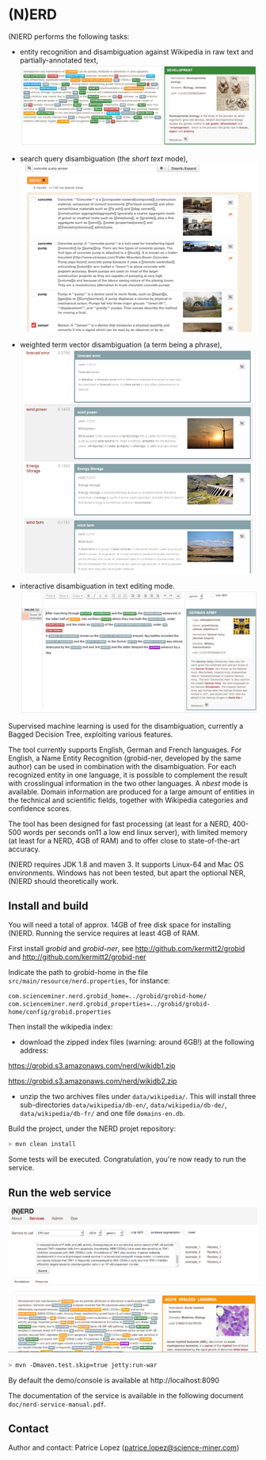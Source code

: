 # (N)ERD

(N)ERD performs the following tasks:

* entity recognition and disambiguation against Wikipedia in raw text and partially-annotated text,
![(N)ERD](doc/images/screen2.png)

* search query disambiguation (the _short text_ mode),
![Search query disambiguation](doc/images/screen3.png)

* weighted term vector disambiguation (a term being a phrase),
![Search query disambiguation](doc/images/screen4.png)

* interactive disambiguation in text editing mode.  
![Editor with real time disambiguation](doc/images/screen6.png)

Supervised machine learning is used for the disambiguation, currently a Bagged Decision Tree, exploiting various features.  

The tool currently supports English, German and French languages. For English, a Name Entity Recognition (grobid-ner, developed by the same author) can be used in combination with the disambiguation. For each recognized entity in one language, it is possible to complement the result with crosslingual information in the two other languages. A _nbest_ mode is available. Domain information are produced for a large amount of entities in the technical and scientific fields, together with Wikipedia categories and confidence scores. 

The tool has been designed for fast processing (at least for a NERD, 400-500 words per seconds on11 a low end linux server), with limited memory (at least for a NERD, 4GB of RAM) and to offer close to state-of-the-art accuracy. 

(N)ERD requires JDK 1.8 and maven 3. It supports Linux-64 and Mac OS environments. Windows has not been tested, but apart the optional NER, (N)ERD should theoretically work. 

## Install and build 

You will need a total of approx. 14GB of free disk space for installing (N)ERD. Running the service requires at least 4GB of RAM. 

First install _grobid_ and _grobid-ner_, see http://github.com/kermitt2/grobid and http://github.com/kermitt2/grobid-ner

Indicate the path to grobid-home in the file ```src/main/resource/nerd.properties```, for instance: 

```
com.scienceminer.nerd.grobid_home=../grobid/grobid-home/
com.scienceminer.nerd.grobid_properties=../grobid/grobid-home/config/grobid.properties
``` 

Then install the wikipedia index:

* download the zipped index files (warning: around 6GB!) at the following address: 

https://grobid.s3.amazonaws.com/nerd/wikidb1.zip

https://grobid.s3.amazonaws.com/nerd/wikidb2.zip

* unzip the two archives files under ```data/wikipedia/```. This will install three sub-directories ```data/wikipedia/db-en/```, ```data/wikipedia/db-de/```, ```data/wikipedia/db-fr/``` and one file ```domains-en.db```. 

Build the project, under the NERD projet repository:

```bash
> mvn clean install    
```

Some tests will be executed. Congratulation, you're now ready to run the service. 

## Run the web service 

![(N)ERD console](doc/images/Screen1.png)

```bash
> mvn -Dmaven.test.skip=true jetty:run-war
```

By default the demo/console is available at http://localhost:8090

The documentation of the service is available in the following document ```doc/nerd-service-manual.pdf```.

## Contact

Author and contact: Patrice Lopez (<patrice.lopez@science-miner.com>)
